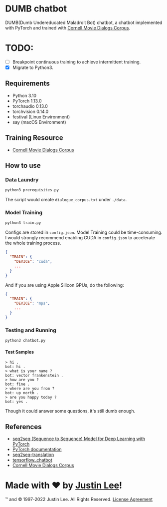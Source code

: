 # DUMB chatbot

DUMB(Dumb Undereducated Maladroit Bot) chatbot, a chatbot implemented with PyTorch and trained
with [Cornell Movie Dialogs Corpus](https://www.cs.cornell.edu/~cristian/Cornell_Movie-Dialogs_Corpus.html).

# TODO:

- [ ] Breakpoint continuous training to achieve intermittent training.
- [x] Migrate to Python3.

## Requirements

- Python 3.10
- PyTorch 1.13.0
- torchaudio 0.13.0
- torchvision 0.14.0
- festival (Linux Environment)
- say (macOS Environment)

## Training Resource

- [Cornell Movie Dialogs Corpus](https://www.cs.cornell.edu/~cristian/Cornell_Movie-Dialogs_Corpus.html)

## How to use

### Data Laundry

``` bash
python3 prerequisites.py
```

The script would create `dialogue_corpus.txt` under `./data`.

### Model Training

``` bash
python3 train.py
```

Configs are stored in `config.json`.
Model Training could be time-consuming. I would strongly recommend enabling CUDA in `config.json` to accelerate the
whole training process.

```json
{
  "TRAIN": {
    "DEVICE": "cuda",
    ...
  }
}
```

And if you are using Apple Silicon GPUs, do the following:

```json
{
  "TRAIN": {
    "DEVICE": "mps",
    ...
  }
}
```

### Testing and Running

``` bash
python3 chatbot.py
```

#### Test Samples

``` text
> hi .
bot: hi .
> what is your name ?
bot: vector frankenstein .
> how are you ?
bot: fine .
> where are you from ?
bot: up north .
> are you happy today ?
bot: yes .
```

Though it could answer some questions, it's still dumb enough.

## References

- [seq2seq (Sequence to Sequence) Model for Deep Learning with PyTorch](https://www.guru99.com/seq2seq-model.html)
- [PyTorch documentation](http://pytorch.org/docs/0.1.12/)
- [seq2seq-translation](https://github.com/spro/practical-pytorch/tree/master/seq2seq-translation)
- [tensorflow_chatbot](https://github.com/llSourcell/tensorflow_chatbot)
- [Cornell Movie Dialogs Corpus](https://github.com/suriyadeepan/datasets/tree/master/seq2seq/cornell_movie_corpus)

# Made with ❤ by [Justin Lee](https://github.com/realJustinLee)!

™ and © 1997-2022 Justin Lee. All Rights Reserved. [License Agreement](./LICENSE)
